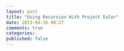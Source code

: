```yaml
---
layout: post
title: "Using Recursion With Project Euler"
date: 2013-04-26 08:27
comments: true
categories: 
published: false
---
```

